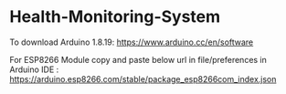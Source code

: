 # Health-Monitoring-System

To download Arduino 1.8.19: https://www.arduino.cc/en/software

For ESP8266 Module copy and paste below url in file/preferences in Arduino IDE : 
https://arduino.esp8266.com/stable/package_esp8266com_index.json

